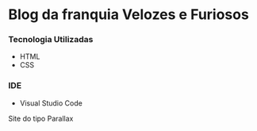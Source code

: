 # Blog da franquia Velozes e Furiosos

### Tecnologia Utilizadas

  * HTML
  * CSS

### IDE

  * Visual Studio Code

Site do tipo Parallax
